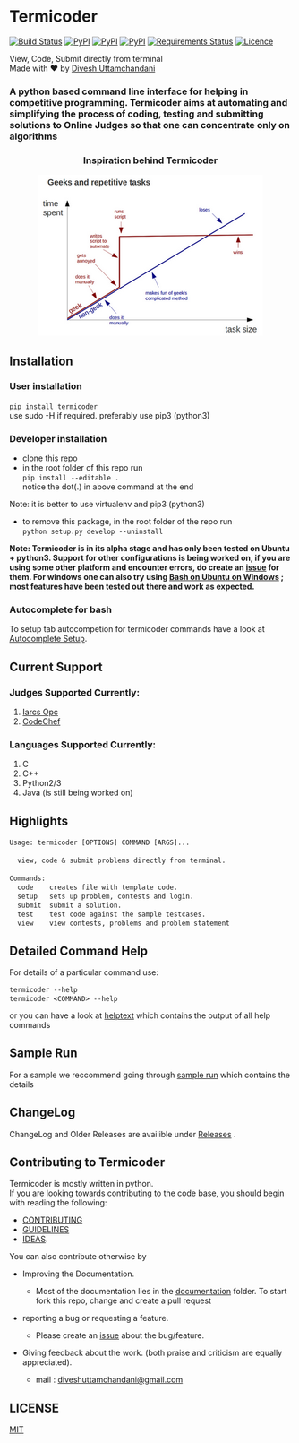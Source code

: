# Termicoder  
[![Build Status](https://travis-ci.org/termicoder/termicoder.svg?branch=master)](https://travis-ci.org/termicoder/termicoder)
[![PyPI](https://img.shields.io/pypi/status/termicoder.svg)](https://pypi.python.org/pypi/termicoder)
[![PyPI](https://img.shields.io/pypi/pyversions/termicoder.svg)](https://pypi.python.org/pypi/termicoder)
[![PyPI](https://img.shields.io/pypi/v/termicoder.svg)](https://pypi.python.org/pypi/termicoder)
[![Requirements Status](https://requires.io/github/termicoder/termicoder/requirements.svg?branch=master)](https://requires.io/github/termicoder/termicoder/requirements/?branch=master)
[![Licence](https://img.shields.io/github/license/termicoder/termicoder.svg)](https://github.com/termicoder/termicoder/blob/master/LICENSE.txt)



View, Code, Submit directly from terminal  
Made with :heart: by [Divesh Uttamchandani](https://github.com/diveshuttam)  
  
### A python based command line interface for helping in competitive programming. Termicoder aims at automating and simplifying the process of coding, testing and submitting solutions to Online Judges so that one can concentrate only on algorithms    


<h3 align="center">
Inspiration behind Termicoder  
</h3>
<p align="center">
  <img src="./images/inspiration.png">
</p>
  

## Installation

### User installation
`pip install termicoder`  
use sudo -H if required. preferably use pip3 (python3)

### Developer installation  
- clone this repo  
- in the root folder of this repo run  
`pip install --editable . `  
notice the dot(.) in above command at the end   
  
Note: it is better to use virtualenv and pip3 (python3)  

- to remove this package, in the root folder of the repo run  
`python setup.py develop --uninstall`

**Note: Termicoder is in its alpha stage and has only been tested on Ubuntu + python3. Support for other configurations is being worked on, if you are using some other platform and encounter errors, do create an [issue](https://github.com/diveshuttam/termicoder/issues) for them. For windows one can also try using [Bash on Ubuntu on Windows](https://msdn.microsoft.com/en-us/commandline/wsl/about) ; most features have been tested out there and work as expected.**
  

### Autocomplete for bash  
To setup tab autocompetion for termicoder commands have a look at [Autocomplete Setup](documentation/autocomplete.md).

## Current Support

### Judges Supported Currently:
1. [Iarcs Opc](http://opc.iarcs.org.in/index.php/)  
2. [CodeChef](http://www.codechef.com)

### Languages Supported Currently:
1. C  
2. C++  
3. Python2/3
4. Java (is still being worked on)

## Highlights
```
Usage: termicoder [OPTIONS] COMMAND [ARGS]...

  view, code & submit problems directly from terminal.

Commands:
  code    creates file with template code.  
  setup   sets up problem, contests and login.  
  submit  submit a solution.  
  test    test code against the sample testcases.  
  view    view contests, problems and problem statement
```

## Detailed Command Help
For details of a particular command use:  

```
termicoder --help  
termicoder <COMMAND> --help  
```  

or you can have a look at [helptext](documentation/helptext.md) which contains the output of all help commands

## Sample Run 
For a sample we reccommend going through [sample run](documentation/samplerun.md)
which contains the details  

## ChangeLog
ChangeLog and Older Releases are availible under [Releases](https://github.com/termicoder/termicoder/releases) .

## Contributing to Termicoder
Termicoder is mostly written in python.  
If you are looking towards contributing to the code base, you should begin with reading the following:
- [CONTRIBUTING](CONTRIBUTING.md) 
- [GUIDELINES](documentation/guidelines.md)
- [IDEAS](https://github.com/termicoder/termicoder/blob/master/documentation/ideas.md). 

You can also contribute otherwise by
* Improving the Documentation.
  - Most of the documentation lies in the [documentation](https://github.com/termicoder/termicoder/tree/master/documentation) folder. To start fork this repo, change and create a pull request
  
* reporting a bug or requesting a feature.
  - Please create an [issue](https://github.com/termicoder/termicoder/issues) about the bug/feature.

* Giving feedback about the work. (both praise and criticism are equally appreciated).
  - mail : diveshuttamchandani@gmail.com


## LICENSE
[MIT](LICENSE.txt)
